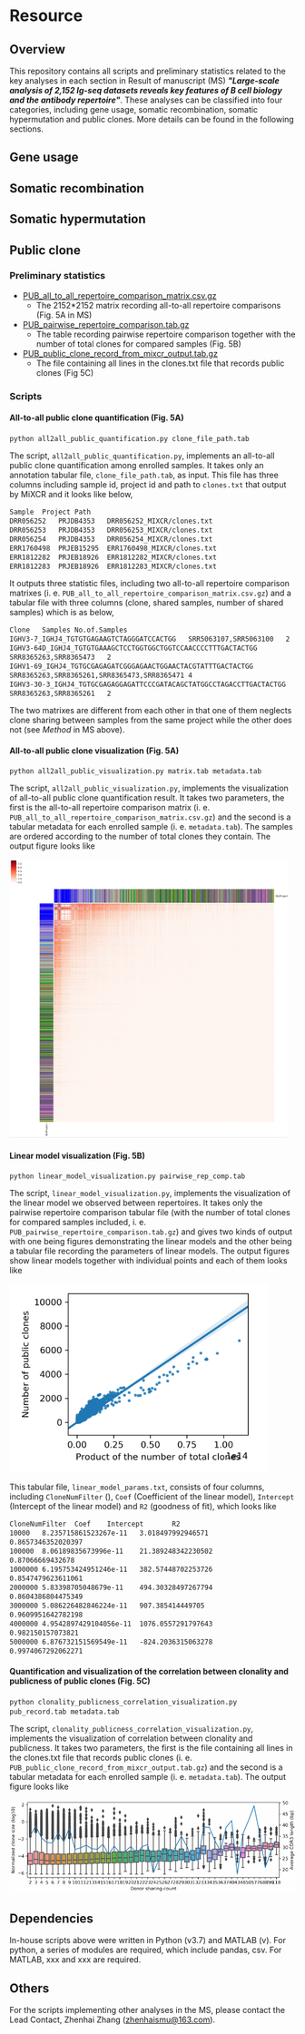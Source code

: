 # Resource

## Overview
This repository contains all scripts and preliminary statistics related to the key analyses in each section in Result of manuscript (MS) ***"Large-scale analysis of 2,152 Ig-seq datasets reveals key features of B cell biology and the antibody repertoire"***. These analyses can be classified into four categories, including gene usage, somatic recombination, somatic hypermutation and public clones. More details can be found in the following sections.

## Gene usage


## Somatic recombination


## Somatic hypermutation


## Public clone
### Preliminary statistics
* [PUB_all_to_all_repertoire_comparison_matrix.csv.gz](data/PUB_all_to_all_repertoire_comparison_matrix.csv.gz) 
	- The 2152*2152 matrix recording all-to-all repertoire comparisons (Fig. 5A in MS)
* [PUB_pairwise_repertoire_comparison.tab.gz](data/PUB_pairwise_repertoire_comparison.tab.gz) 
	- The table recording pairwise repertoire comparison together with the number of total clones for compared samples (Fig. 5B) 
* [PUB_public_clone_record_from_mixcr_output.tab.gz](data/PUB_public_clone_record_from_mixcr_output.tab.gz) 
	- The file containing all lines in the clones.txt file that records public clones (Fig 5C)
### Scripts
#### All-to-all public clone quantification (Fig. 5A)
`python all2all_public_quantification.py clone_file_path.tab`

The script, `all2all_public_quantification.py`, implements an all-to-all public clone quantification among enrolled samples. It takes only an annotation tabular file, `clone_file_path.tab`, as input. This file has three columns including sample id, project id and path to `clones.txt` that output by MiXCR and it looks like below,
```
Sample	Project	Path
DRR056252	PRJDB4353	DRR056252_MIXCR/clones.txt
DRR056253	PRJDB4353	DRR056253_MIXCR/clones.txt
DRR056254	PRJDB4353	DRR056254_MIXCR/clones.txt
ERR1760498	PRJEB15295	ERR1760498_MIXCR/clones.txt
ERR1812282	PRJEB18926	ERR1812282_MIXCR/clones.txt
ERR1812283	PRJEB18926	ERR1812283_MIXCR/clones.txt
```
It outputs three statistic files, including two all-to-all repertoire comparison matrixes (i. e. `PUB_all_to_all_repertoire_comparison_matrix.csv.gz`) and a tabular file with three columns (clone, shared samples, number of shared samples) which is as below,
```
Clone	Samples	No.of.Samples
IGHV3-7_IGHJ4_TGTGTGAGAAGTCTAGGGATCCACTGG	SRR5063107,SRR5063100	2
IGHV3-64D_IGHJ4_TGTGTGAAAGCTCCTGGTGGCTGGTCCAACCCCTTTGACTACTGG	SRR8365263,SRR8365473	2
IGHV1-69_IGHJ4_TGTGCGAGAGATCGGGAGAACTGGAACTACGTATTTGACTACTGG	SRR8365263,SRR8365261,SRR8365473,SRR8365471	4
IGHV3-30-3_IGHJ4_TGTGCGAGAGGAGATTCCCGATACAGCTATGGCCTAGACCTTGACTACTGG	SRR8365263,SRR8365261	2
```
The two matrixes are different from each other in that one of them neglects clone sharing between samples from the same project while the other does not (see _Method_ in MS above). 

#### All-to-all public clone visualization (Fig. 5A)

`python all2all_public_visualization.py matrix.tab metadata.tab`

The script, `all2all_public_visualization.py`, implements the visualization of all-to-all public clone quantification result. It takes two parameters, the first is the all-to-all repertoire comparison matrix (i. e. `PUB_all_to_all_repertoire_comparison_matrix.csv.gz`) and the second is a tabular metadata for each enrolled sample (i. e. `metadata.tab`). The samples are ordered according to the number of total clones they contain. The output figure looks like

![heatmap](figures/all_to_all_comparison_heatmap.png)

#### Linear model visualization (Fig. 5B)

`python linear_model_visualization.py pairwise_rep_comp.tab`

The script, `linear_model_visualization.py`, implements the visualization of the linear model we observed between repertoires. It takes only the pairwise repertoire comparison tabular file (with the number of total clones for compared samples included, i. e. `PUB_pairwise_repertoire_comparison.tab.gz`) and gives two kinds of output with one being figures demonstrating the linear models and the other being a tabular file recording the parameters of linear models. The output figures show linear models together with individual points and each of them looks like

![linear_model](figures/linear_model_scatter_plot_for_samples_more_than_10000_clones.png)

This tabular file, `linear_model_params.txt`, consists of four columns, including `CloneNumFilter` (), `Coef` (Coefficient of the linear model), `Intercept` (Intercept of the linear model) and `R2` (goodness of fit), which looks like
```
CloneNumFilter  Coef    Intercept       R2
10000   8.235715861523267e-11   3.018497992946571       0.8657346352020397
100000  8.06189835673996e-11    21.389248342230502      0.87066669432678
1000000 6.195753424951246e-11   382.57448702253726      0.8547479623611061
2000000 5.83398705048679e-11    494.30328497267794      0.8604386804475349
3000000 5.086226482846224e-11   907.385414449705        0.9609951642782198
4000000 4.9542897429104056e-11  1076.0557291797643      0.982150157073821
5000000 6.876732151569549e-11   -824.2036315063278      0.9974067292062271
```


#### Quantification and visualization of the correlation between clonality and publicness of public clones (Fig. 5C)

`python clonality_publicness_correlation_visualization.py pub_record.tab metadata.tab`

The script, `clonality_publicness_correlation_visualization.py`, implements the visualization of correlation between clonality and publicness. It takes two parameters, the first is the file containing all lines in the clones.txt file that records public clones (i. e. `PUB_public_clone_record_from_mixcr_output.tab.gz`) and the second is a tabular metadata for each enrolled sample (i. e. `metadata.tab`). The output figure looks like

![correlation](figures/Clonality_against_publicness_and_CDR3_length.png)

## Dependencies
In-house scripts above were written in Python (v3.7) and MATLAB (v). For python, a series of modules are required, which include pandas, csv. For MATLAB, xxx and xxx are required. 

## Others
For the scripts implementing other analyses in the MS, please contact the Lead Contact, Zhenhai Zhang (zhenhaismu@163.com).